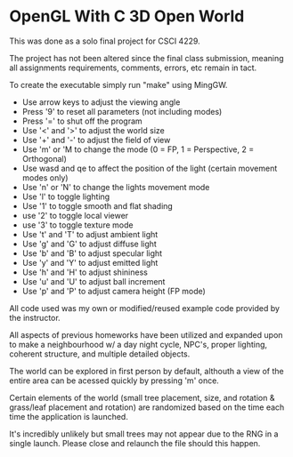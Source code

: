# OpenGL With C 3D Open World


This was done as a solo final project for CSCI 4229.


The project has not been altered since the final class submission, meaning all assignments requirements, comments, errors, etc remain in tact.


To create the executable simply run "make" using MingGW.


- Use arrow keys to adjust the viewing angle
- Press '9' to reset all parameters (not including modes)
- Press '=' to shut off the program
- Use '<' and '>' to adjust the world size
- Use '+' and '-' to adjust the field of view
- Use 'm' or 'M to change the mode (0 = FP, 1 = Perspective, 2 = Orthogonal)
- Use wasd and qe to affect the position of the light (certain movement modes only)
- Use 'n' or 'N' to change the lights movement mode
- Use 'l' to toggle lighting
- Use '1' to toggle smooth and flat shading
- use '2' to toggle local viewer
- use '3' to toggle texture mode
- Use 't' and 'T' to adjust ambient light
- Use 'g' and 'G' to adjust diffuse light
- Use 'b' and 'B' to adjust specular light
- Use 'y' and 'Y' to adjust emitted light
- Use 'h' and 'H' to adjust shininess
- Use 'u' and 'U' to adjust ball increment 
- Use 'p' and 'P' to adjust camera height (FP mode)


All code used was my own or modified/reused example code provided by the instructor.


All aspects of previous homeworks have been utilized and expanded upon to make a neighbourhood w/ a day night cycle, NPC's, proper lighting, coherent structure, and multiple detailed objects.


The world can be explored in first person by default, althouth a view of the entire area can be acessed quickly by pressing 'm' once.


Certain elements of the world (small tree placement, size, and rotation & grass/leaf placement and rotation) are randomized based on the time each time the application is launched.

It's incredibly unlikely but small trees may not appear due to the RNG in a single launch. Please close and relaunch the file should this happen.
